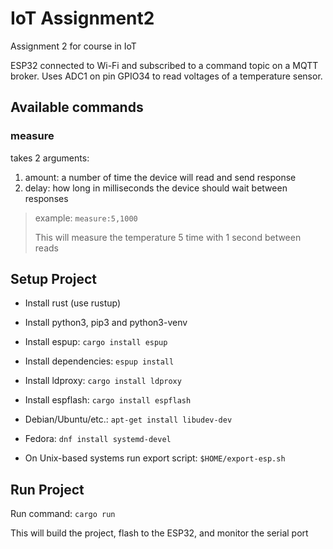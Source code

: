 # IoT Assignment2

Assignment 2 for course in IoT

ESP32 connected to Wi-Fi and subscribed to a command topic on a MQTT broker.
Uses ADC1 on pin GPIO34 to read voltages of a temperature sensor.

## Available commands
### measure
takes 2 arguments:
1. amount: a number of time the device will read and send response 
2. delay: how long in milliseconds the device should wait between responses

> example: ``measure:5,1000``
> 
> This will measure the temperature 5 time with 1 second between reads

## Setup Project

- Install rust (use rustup)
- Install python3, pip3 and python3-venv
- Install espup: `cargo install espup`
- Install dependencies: `espup install`
- Install ldproxy: `cargo install ldproxy`
- Install espflash: `cargo install espflash`


- Debian/Ubuntu/etc.: `apt-get install libudev-dev`
- Fedora: `dnf install systemd-devel`


- On Unix-based systems run export script: `$HOME/export-esp.sh`

## Run Project

Run command: `cargo run`

This will build the project, flash  to the ESP32, and monitor the serial port

